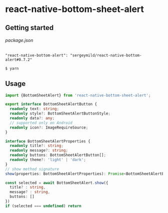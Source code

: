 # react-native-bottom-sheet-alert

## Getting started


###### package.json
`"react-native-bottom-alert": "sergeymild/react-native-bottom-alert#0.7.2"`

`$ yarn`

## Usage
```typescript
import {BottomSheetAlert} from 'react-native-bottom-sheet-alert';

export interface BottomSheetAlertButton {
  readonly text: string;
  readonly style?: BottomSheetAlertButtonStyle;
  readonly data?: any;
  // supported only on Android
  readonly icon?: ImageRequireSource;
}

interface BottomSheetAlertProperties {
  readonly title?: string;
  readonly message?: string;
  readonly buttons: BottomSheetAlertButton[];
  readonly theme?: 'light' | 'dark';
}
// show method signature
show(properties: BottomSheetAlertProperties): Promise<BottomSheetAlertButton | undefined>

const selected = await BottomSheetAlert.show({
  title? : string,
  message? : string,
  buttons: []
})
if (selected === undefined) return
```
